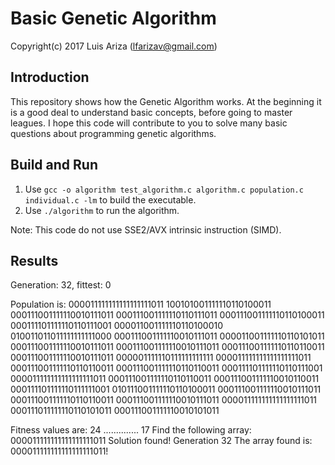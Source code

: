 # Basic Genetic Algorithm

Copyright(c) 2017 Luis Ariza (lfarizav@gmail.com)

## Introduction

This repository shows how the Genetic Algorithm works. At the beginning it is a good deal to understand basic concepts, before going to master leagues.
I hope this code will contribute to you to solve many basic questions about programming genetic algorithms.

## Build and Run

1.  Use `gcc -o algorithm test_algorithm.c algorithm.c population.c individual.c -lm` to build the executable.
2.  Use `./algorithm` to run the algorithm.

Note: This code do not use SSE2/AVX intrinsic instruction (SIMD).

## Results

Generation: 32, fittest: 0

Population is:
000011111111111111111011
100101001111110110100011
000111001111110010111011
000111001111110110111011
000111001111110110100011
000111101111110110111001
000011001111110110100010
010011011011111111111000
000111001111110010111011
000011001111110110101011
000111001111110010111011
000111001111110010111011
000111001111110110110011
000111001111110010111011
000001111110111111111111
000011111111111111111011
000111001111110110110011
000111001111110110110011
000111101111110110111001
000011111111111111111011
000111001111110110110011
000111001111110010110011
000111101111110111111001
010111001111110110100011
000111001111110010111011
000111001111110110110011
000111001111110010111011
000011111111111111111011
000111011111110110101011
000111001111110010101011

Fitness values are:
24
..............
17
Find the following array:
000011111111111111111011
Solution found!
Generation 32
The array found is:
000011111111111111111011!
